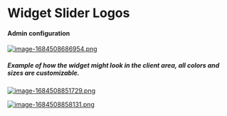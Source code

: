 # Widget Slider Logos

#### Аdmin configuration

[![image-1684508686954.png](https://doc.puq.info/uploads/images/gallery/2023-05/scaled-1680-/image-1684508686954.png)](https://doc.puq.info/uploads/images/gallery/2023-05/image-1684508686954.png)

##### Example of how the widget might look in the client area, all colors and sizes are customizable.

[![image-1684508851729.png](https://doc.puq.info/uploads/images/gallery/2023-05/scaled-1680-/image-1684508851729.png)](https://doc.puq.info/uploads/images/gallery/2023-05/image-1684508851729.png)

[![image-1684508858131.png](https://doc.puq.info/uploads/images/gallery/2023-05/scaled-1680-/image-1684508858131.png)](https://doc.puq.info/uploads/images/gallery/2023-05/image-1684508858131.png)